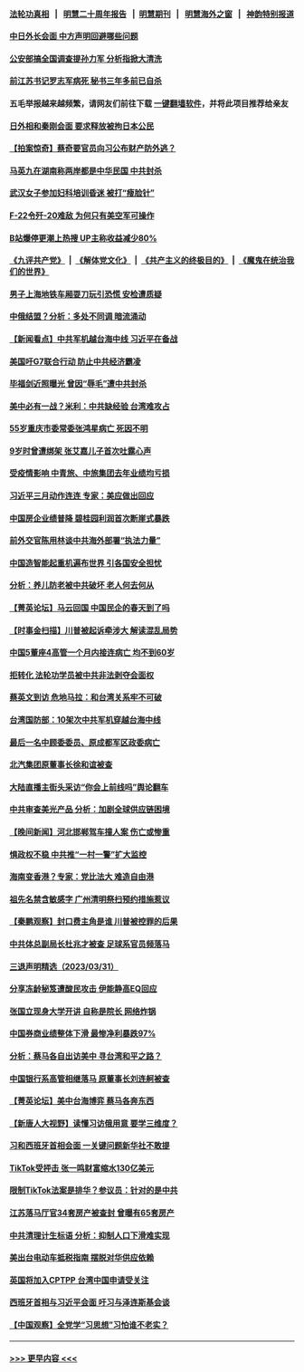 #### [法轮功真相](https://github.com/gfw-breaker/truth/blob/master/README.md?t=0) &nbsp;&nbsp;|&nbsp;&nbsp; [明慧二十周年报告](https://github.com/gfw-breaker/mh-reports/blob/master/README.md?t=0) &nbsp;&nbsp;|&nbsp;&nbsp;[明慧期刊](https://github.com/gfw-breaker/mh-qikan) &nbsp;&nbsp;|&nbsp;&nbsp; [明慧海外之窗](https://github.com/gfw-breaker/mh-news/blob/master/README.md?t=0) &nbsp;&nbsp;|&nbsp;&nbsp; [神韵特别报道](https://github.com/gfw-breaker/mh-news/blob/master/shenyun.md?t=0)
#### [中日外长会面 中方声明回避哪些问题](../pages/nsc413/n13963926.md?t=04030643) 
#### [公安部搞全国调查提孙力军 分析指掀大清洗](../pages/nsc413/n13963917.md?t=04030643) 
#### [前江苏书记罗志军病死 秘书三年多前已自杀](../pages/nsc413/n13963913.md?t=04030643) 
#### 五毛举报越来越频繁，请网友们前往下载 [一键翻墙软件](https://github.com/gfw-breaker/ssr-accounts)，并将此项目推荐给亲友
#### [日外相和秦刚会面 要求释放被拘日本公民](../pages/nsc413/n13963864.md?t=04030643) 
#### [【拍案惊奇】蔡奇要官员向习公布财产防外逃？](../pages/nsc413/n13963293.md?t=04030643) 
#### [马英九在湖南称两岸都是中华民国 中共封杀](../pages/nsc413/n13963848.md?t=04030643) 
#### [武汉女子参加妇科培训昏迷 被打“瘦脸针”](../pages/nsc413/n13963798.md?t=04030643) 
#### [F-22令歼-20难敌 为何只有美空军可操作](../pages/nsc413/n13961165.md?t=04030643) 
#### [B站爆停更潮上热搜 UP主称收益减少80%](../pages/nsc413/n13963757.md?t=04030643) 
#### [《九评共产党》](https://github.com/begood0513/9ping.md/blob/master/README.md) &nbsp;|&nbsp; [《解体党文化》](../../../../jtdwh.md/blob/master/README.md)  &nbsp;|&nbsp; [《共产主义的终极目的》](../../../../gczydzjmd.md/blob/master/README.md) &nbsp;|&nbsp; [《魔鬼在统治我们的世界》](../../../../mgztzwmdsj.md/blob/master/README.md) 
#### [男子上海地铁车厢耍刀玩引恐慌 安检遭质疑](../pages/nsc413/n13963659.md?t=04030643) 
#### [中俄结盟？分析：多处不同调 暗流涌动](../pages/nsc413/n13962899.md?t=04030643) 
#### [【新闻看点】中共军机越台海中线 习近平在备战](../pages/nsc413/n13963483.md?t=04030643) 
#### [美国吁G7联合行动 防止中共经济霸凌](../pages/nsc413/n13963564.md?t=04030643) 
#### [毕福剑近照曝光 曾因“辱毛”遭中共封杀](../pages/nsc413/n13963534.md?t=04030643) 
#### [美中必有一战？米利：中共缺经验 台湾难攻占](../pages/nsc413/n13963490.md?t=04030643) 
#### [55岁重庆市委常委张鸿星病亡 死因不明](../pages/nsc413/n13963498.md?t=04030643) 
#### [9岁时曾遭绑架 张艾嘉儿子首次吐露心声](../pages/nsc413/n13963429.md?t=04030643) 
#### [受疫情影响 中青旅、中旅集团去年业绩均亏损](../pages/nsc413/n13963436.md?t=04030643) 
#### [习近平三月动作连连 专家：美应做出回应](../pages/nsc413/n13963399.md?t=04030643) 
#### [中国房企业绩普降 碧桂园利润首次断崖式暴跌](../pages/nsc413/n13963401.md?t=04030643) 
#### [前外交官陈用林谈中共海外部署“执法力量”](../pages/nsc413/n13963332.md?t=04030643) 
#### [中国造智能起重机遍布世界 引各国安全担忧](../pages/nsc413/n13963383.md?t=04030643) 
#### [分析：养儿防老被中共破坏 老人何去何从](../pages/nsc413/n13962933.md?t=04030643) 
#### [【菁英论坛】马云回国 中国民企的春天到了吗](../pages/nsc413/n13963374.md?t=04030643) 
#### [【时事金扫描】川普被起诉牵涉大 解读混乱局势](../pages/nsc413/n13963361.md?t=04030643) 
#### [中国5董座4高管一个月内接连病亡 均不到60岁](../pages/nsc413/n13963378.md?t=04030643) 
#### [拒转化 法轮功学员被中共非法剥夺会面权](../pages/nsc413/n13961975.md?t=04030643) 
#### [蔡英文到访 危地马拉：和台湾关系牢不可破](../pages/nsc413/n13963323.md?t=04030643) 
#### [台湾国防部：10架次中共军机穿越台海中线](../pages/nsc413/n13963316.md?t=04030643) 
#### [最后一名中顾委委员、原成都军区政委病亡](../pages/nsc413/n13963291.md?t=04030643) 
#### [北汽集团原董事长徐和谊被查](../pages/nsc413/n13963257.md?t=04030643) 
#### [大陆直播主街头采访“你会上前线吗”舆论翻车](../pages/nsc413/n13963229.md?t=04030643) 
#### [中共审查美光产品 分析：加剧全球供应链困境](../pages/nsc413/n13963146.md?t=04030643) 
#### [【晚间新闻】河北邯郸驾车撞人案 伤亡或惨重](../pages/nsc413/n13962711.md?t=04030643) 
#### [惧政权不稳 中共推“一村一警”扩大监控](../pages/nsc413/n13963063.md?t=04030643) 
#### [海南变香港？专家：党比法大 难造自由港](../pages/nsc413/n13962292.md?t=04030643) 
#### [祖先名禁含敏感字 广州清明祭扫预约措施惹议](../pages/nsc413/n13963038.md?t=04030643) 
#### [【秦鹏观察】封口费主角是谁 川普被控罪的后果](../pages/nsc413/n13962862.md?t=04030643) 
#### [中共体总副局长杜兆才被查 足球系官员频落马](../pages/nsc413/n13962903.md?t=04030643) 
#### [三退声明精选（2023/03/31）](../pages/nsc413/n13962948.md?t=04030643) 
#### [分享冻龄秘笈遭酸民攻击 伊能静高EQ回应](../pages/nsc413/n13962773.md?t=04030643) 
#### [张国立现身大学开讲 自称是院长 网络炸锅](../pages/nsc413/n13962807.md?t=04030643) 
#### [中国券商业绩整体下滑 最惨净利暴跌97%](../pages/nsc413/n13962821.md?t=04030643) 
#### [分析：蔡马各自出访美中 寻台湾和平之路？](../pages/nsc413/n13962624.md?t=04030643) 
#### [中国银行系高管相继落马 原董事长刘连舸被查](../pages/nsc413/n13962810.md?t=04030643) 
#### [【菁英论坛】美中台海博弈 蔡马各奔东西](../pages/nsc413/n13962795.md?t=04030643) 
#### [【新唐人大视野】读懂习访俄用意 要学三维度？](../pages/nsc413/n13962789.md?t=04030643) 
#### [习和西班牙首相会面 一关键问题新华社不敢提](../pages/nsc413/n13962806.md?t=04030643) 
#### [TikTok受抨击 张一鸣财富缩水130亿美元](../pages/nsc413/n13962772.md?t=04030643) 
#### [限制TikTok法案是排华？参议员：针对的是中共](../pages/nsc413/n13962784.md?t=04030643) 
#### [江苏落马厅官34套房产被查封 曾曝有65套房产](../pages/nsc413/n13962774.md?t=04030643) 
#### [中共清理计生标语 分析：抑制人口下滑难实现](../pages/nsc413/n13962782.md?t=04030643) 
#### [美出台电动车抵税指南 摆脱对华供应依赖](../pages/nsc413/n13962673.md?t=04030643) 
#### [英国将加入CPTPP 台湾中国申请受关注](../pages/nsc413/n13962671.md?t=04030643) 
#### [西班牙首相与习近平会面 吁习与泽连斯基会谈](../pages/nsc413/n13962758.md?t=04030643) 
#### [【中国观察】全党学“习思想”习怕谁不老实？](../pages/nsc413/n13962733.md?t=04030643) 

----
#### [ >>> 更早内容 <<< ](../indexes/nsc413-earlier.md)
